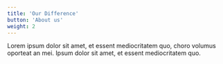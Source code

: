 ```yaml
---
title: 'Our Difference'
button: 'About us'
weight: 2
---
```

Lorem ipsum dolor sit amet, et essent mediocritatem quo, choro volumus oporteat an mei. Ipsum dolor sit amet, et essent mediocritatem quo.
